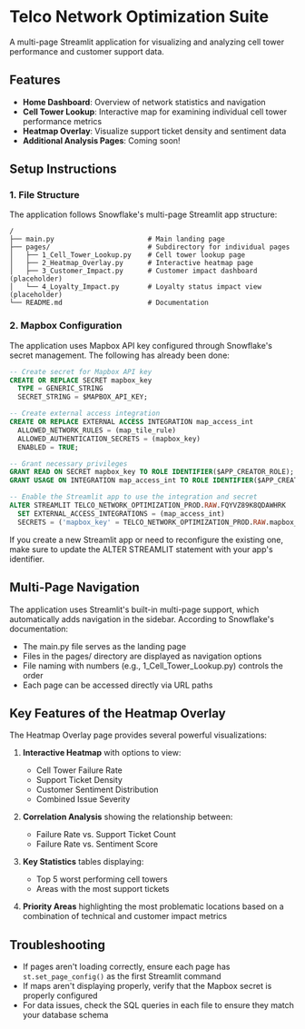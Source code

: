 # Telco Network Optimization Suite

A multi-page Streamlit application for visualizing and analyzing cell tower performance and customer support data.

## Features

- **Home Dashboard**: Overview of network statistics and navigation
- **Cell Tower Lookup**: Interactive map for examining individual cell tower performance metrics
- **Heatmap Overlay**: Visualize support ticket density and sentiment data
- **Additional Analysis Pages**: Coming soon!

## Setup Instructions

### 1. File Structure

The application follows Snowflake's multi-page Streamlit app structure:

```
/
├── main.py                       # Main landing page
├── pages/                        # Subdirectory for individual pages
│   ├── 1_Cell_Tower_Lookup.py    # Cell tower lookup page
│   ├── 2_Heatmap_Overlay.py      # Interactive heatmap page
│   ├── 3_Customer_Impact.py      # Customer impact dashboard (placeholder)
│   └── 4_Loyalty_Impact.py       # Loyalty status impact view (placeholder)
└── README.md                     # Documentation
```

### 2. Mapbox Configuration

The application uses Mapbox API key configured through Snowflake's secret management. The following has already been done:

```sql
-- Create secret for Mapbox API key
CREATE OR REPLACE SECRET mapbox_key
  TYPE = GENERIC_STRING
  SECRET_STRING = $MAPBOX_API_KEY;

-- Create external access integration
CREATE OR REPLACE EXTERNAL ACCESS INTEGRATION map_access_int
  ALLOWED_NETWORK_RULES = (map_tile_rule)
  ALLOWED_AUTHENTICATION_SECRETS = (mapbox_key)
  ENABLED = TRUE;

-- Grant necessary privileges
GRANT READ ON SECRET mapbox_key TO ROLE IDENTIFIER($APP_CREATOR_ROLE);
GRANT USAGE ON INTEGRATION map_access_int TO ROLE IDENTIFIER($APP_CREATOR_ROLE);

-- Enable the Streamlit app to use the integration and secret
ALTER STREAMLIT TELCO_NETWORK_OPTIMIZATION_PROD.RAW.FQYVZ89K8QDAWHRK
  SET EXTERNAL_ACCESS_INTEGRATIONS = (map_access_int)
  SECRETS = ('mapbox_key' = TELCO_NETWORK_OPTIMIZATION_PROD.RAW.mapbox_key);
```

If you create a new Streamlit app or need to reconfigure the existing one, make sure to update the ALTER STREAMLIT statement with your app's identifier.

## Multi-Page Navigation

The application uses Streamlit's built-in multi-page support, which automatically adds navigation in the sidebar. According to Snowflake's documentation:

* The main.py file serves as the landing page
* Files in the pages/ directory are displayed as navigation options
* File naming with numbers (e.g., 1_Cell_Tower_Lookup.py) controls the order
* Each page can be accessed directly via URL paths

## Key Features of the Heatmap Overlay

The Heatmap Overlay page provides several powerful visualizations:

1. **Interactive Heatmap** with options to view:
   - Cell Tower Failure Rate
   - Support Ticket Density
   - Customer Sentiment Distribution
   - Combined Issue Severity

2. **Correlation Analysis** showing the relationship between:
   - Failure Rate vs. Support Ticket Count
   - Failure Rate vs. Sentiment Score

3. **Key Statistics** tables displaying:
   - Top 5 worst performing cell towers
   - Areas with the most support tickets

4. **Priority Areas** highlighting the most problematic locations based on a combination of technical and customer impact metrics

## Troubleshooting

- If pages aren't loading correctly, ensure each page has `st.set_page_config()` as the first Streamlit command
- If maps aren't displaying properly, verify that the Mapbox secret is properly configured
- For data issues, check the SQL queries in each file to ensure they match your database schema 